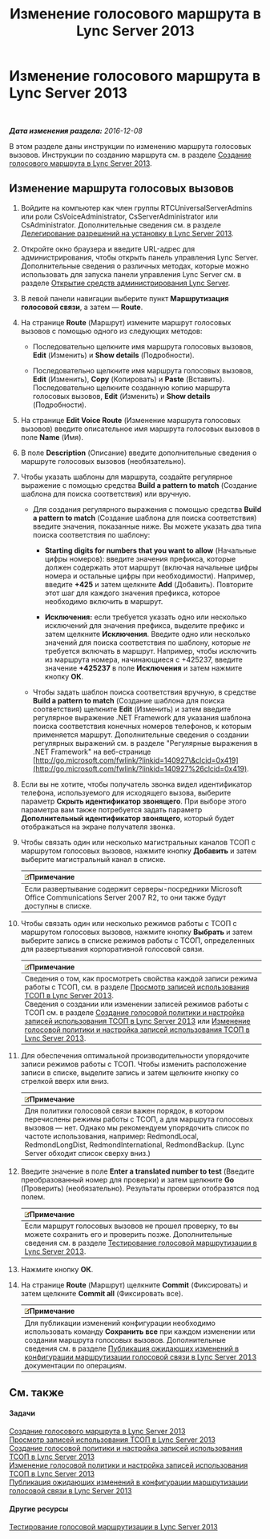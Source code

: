 ﻿---
title: Изменение голосового маршрута в Lync Server 2013
TOCTitle: Изменение голосового маршрута в Lync Server 2013
ms:assetid: afc562cc-8807-489b-8850-dbbe1c1ab9f5
ms:mtpsurl: https://technet.microsoft.com/ru-ru/library/Gg412838(v=OCS.15)
ms:contentKeyID: 49310849
ms.date: 12/10/2016
mtps_version: v=OCS.15
ms.translationtype: HT
---

# Изменение голосового маршрута в Lync Server 2013

 

_**Дата изменения раздела:** 2016-12-08_

В этом разделе даны инструкции по изменению маршрута голосовых вызовов. Инструкции по созданию маршрута см. в разделе [Создание голосового маршрута в Lync Server 2013](lync-server-2013-create-a-voice-route.md).

## Изменение маршрута голосовых вызовов

1.  Войдите на компьютер как член группы RTCUniversalServerAdmins или роли CsVoiceAdministrator, CsServerAdministrator или CsAdministrator. Дополнительные сведения см. в разделе [Делегирование разрешений на установку в Lync Server 2013](lync-server-2013-delegate-setup-permissions.md).

2.  Откройте окно браузера и введите URL-адрес для администрирования, чтобы открыть панель управления Lync Server. Дополнительные сведения о различных методах, которые можно использовать для запуска панели управления Lync Server см. в разделе [Открытие средств администрирования Lync Server](lync-server-2013-open-lync-server-administrative-tools.md).

3.  В левой панели навигации выберите пункт **Маршрутизация голосовой связи**, а затем — **Route**.

4.  На странице **Route** (Маршрут) измените маршрут голосовых вызовов с помощью одного из следующих методов:
    
      - Последовательно щелкните имя маршрута голосовых вызовов, **Edit** (Изменить) и **Show details** (Подробности).
    
      - Последовательно щелкните имя маршрута голосовых вызовов, **Edit** (Изменить), **Copy** (Копировать) и **Paste** (Вставить). Последовательно щелкните созданную копию маршрута голосовых вызовов, **Edit** (Изменить) и **Show details** (Подробности).

5.  На странице **Edit Voice Route** (Изменение маршрута голосовых вызовов) введите описательное имя маршрута голосовых вызовов в поле **Name** (Имя).

6.  В поле **Description** (Описание) введите дополнительные сведения о маршруте голосовых вызовов (необязательно).

7.  Чтобы указать шаблоны для маршрута, создайте регулярное выражение с помощью средства **Build a pattern to match** (Создание шаблона для поиска соответствия) или вручную.
    
      - Для создания регулярного выражения с помощью средства **Build a pattern to match** (Создание шаблона для поиска соответствия) введите значения, показанные ниже. Вы можете указать два типа поиска соответствия по шаблону:
        
          - **Starting digits for numbers that you want to allow** (Начальные цифры номеров): введите значения префикса, которые должен содержать этот маршрут (включая начальные цифры номера и остальные цифры при необходимости). Например, введите **+425** и затем щелкните **Add** (Добавить). Повторите этот шаг для каждого значения префикса, которое необходимо включить в маршрут.
        
          - **Исключения:** если требуется указать одно или несколько исключений для значения префикса, выделите префикс и затем щелкните **Исключения**. Введите одно или несколько значений для поиска соответствия по шаблону, которые *не* требуется включать в маршрут. Например, чтобы исключить из маршрута номера, начинающиеся с +425237, введите значение **+425237** в поле **Исключения** и затем нажмите кнопку **ОК**.
    
      - Чтобы задать шаблон поиска соответствия вручную, в средстве **Build a pattern to match** (Создание шаблона для поиска соответствия) щелкните **Edit** (Изменить) и затем введите регулярное выражение .NET Framework для указания шаблона поиска соответствия конечных номеров телефонов, к которым применяется маршрут. Дополнительные сведения о создании регулярных выражений см. в разделе "Регулярные выражения в .NET Framework" на веб-странице [http://go.microsoft.com/fwlink/?linkid=140927\&clcid=0x419](http://go.microsoft.com/fwlink/?linkid=140927%26clcid=0x419).

8.  Если вы не хотите, чтобы получатель звонка видел идентификатор телефона, используемого для исходящего вызова, выберите параметр **Скрыть идентификатор звонящего**. При выборе этого параметра вам также потребуется задать параметр **Дополнительный идентификатор звонящего**, который будет отображаться на экране получателя звонка.

9.  Чтобы связать один или несколько магистральных каналов ТСОП с маршрутом голосовых вызовов, нажмите кнопку **Добавить** и затем выберите магистральный канал в списке.
    
    <table>
    <thead>
    <tr class="header">
    <th><img src="images/Gg398412.note(OCS.15).gif" title="note" alt="note" />Примечание</th>
    </tr>
    </thead>
    <tbody>
    <tr class="odd">
    <td>Если развертывание содержит серверы-посредники Microsoft Office Communications Server 2007 R2, то они также будут доступны в списке.</td>
    </tr>
    </tbody>
    </table>


10. Чтобы связать один или несколько режимов работы с ТСОП с маршрутом голосовых вызовов, нажмите кнопку **Выбрать** и затем выберите запись в списке режимов работы с ТСОП, определенных для развертывания корпоративной голосовой связи.
    
    <table>
    <thead>
    <tr class="header">
    <th><img src="images/Gg398412.note(OCS.15).gif" title="note" alt="note" />Примечание</th>
    </tr>
    </thead>
    <tbody>
    <tr class="odd">
    <td>Сведения о том, как просмотреть свойства каждой записи режима работы с ТСОП, см. в разделе <a href="lync-server-2013-view-pstn-usage-records.md">Просмотр записей использования ТСОП в Lync Server 2013</a>.<br />
    Сведения о создании или изменении записей режимов работы с ТСОП см. в разделе <a href="lync-server-2013-create-a-voice-policy-and-configure-pstn-usage-records.md">Создание голосовой политики и настройка записей использования ТСОП в Lync Server 2013</a> или <a href="lync-server-2013-modify-a-voice-policy-and-configure-pstn-usage-records.md">Изменение голосовой политики и настройка записей использования ТСОП в Lync Server 2013</a>.</td>
    </tr>
    </tbody>
    </table>


11. Для обеспечения оптимальной производительности упорядочите записи режимов работы с ТСОП. Чтобы изменить расположение записи в списке, выделите запись и затем щелкните кнопку со стрелкой вверх или вниз.
    
    <table>
    <thead>
    <tr class="header">
    <th><img src="images/Gg398412.note(OCS.15).gif" title="note" alt="note" />Примечание</th>
    </tr>
    </thead>
    <tbody>
    <tr class="odd">
    <td>Для политики голосовой связи важен порядок, в котором перечислены режимы работы с ТСОП, а для маршрута голосовых вызовов — нет. Однако мы рекомендуем упорядочить список по частоте использования, например: RedmondLocal, RedmondLongDist, RedmondInternational, RedmondBackup. (Lync Server обходит список сверху вниз.)</td>
    </tr>
    </tbody>
    </table>


12. Введите значение в поле **Enter a translated number to test** (Введите преобразованный номер для проверки) и затем щелкните **Go** (Проверить) (необязательно). Результаты проверки отобразятся под полем.
    
    <table>
    <thead>
    <tr class="header">
    <th><img src="images/Gg398412.note(OCS.15).gif" title="note" alt="note" />Примечание</th>
    </tr>
    </thead>
    <tbody>
    <tr class="odd">
    <td>Если маршрут голосовых вызовов не прошел проверку, то вы можете сохранить его и проверить позже. Дополнительные сведения см. в разделе <a href="lync-server-2013-test-voice-routing.md">Тестирование голосовой маршрутизации в Lync Server 2013</a>.</td>
    </tr>
    </tbody>
    </table>


13. Нажмите кнопку **ОК**.

14. На странице **Route** (Маршрут) щелкните **Commit** (Фиксировать) и затем щелкните **Commit all** (Фиксировать все).
    
    <table>
    <thead>
    <tr class="header">
    <th><img src="images/Gg398412.note(OCS.15).gif" title="note" alt="note" />Примечание</th>
    </tr>
    </thead>
    <tbody>
    <tr class="odd">
    <td>Для публикации изменений конфигурации необходимо использовать команду <strong>Сохранить все</strong> при каждом изменении или создании маршрута голосовых вызовов. Дополнительные сведения см. в разделе <a href="lync-server-2013-publish-pending-changes-to-the-voice-routing-configuration.md">Публикация ожидающих изменений в конфигурации маршрутизации голосовой связи в Lync Server 2013</a> документации по операциям.</td>
    </tr>
    </tbody>
    </table>


## См. также

#### Задачи

[Создание голосового маршрута в Lync Server 2013](lync-server-2013-create-a-voice-route.md)  
[Просмотр записей использования ТСОП в Lync Server 2013](lync-server-2013-view-pstn-usage-records.md)  
[Создание голосовой политики и настройка записей использования ТСОП в Lync Server 2013](lync-server-2013-create-a-voice-policy-and-configure-pstn-usage-records.md)  
[Изменение голосовой политики и настройка записей использования ТСОП в Lync Server 2013](lync-server-2013-modify-a-voice-policy-and-configure-pstn-usage-records.md)  
[Публикация ожидающих изменений в конфигурации маршрутизации голосовой связи в Lync Server 2013](lync-server-2013-publish-pending-changes-to-the-voice-routing-configuration.md)  

#### Другие ресурсы

[Тестирование голосовой маршрутизации в Lync Server 2013](lync-server-2013-test-voice-routing.md)

